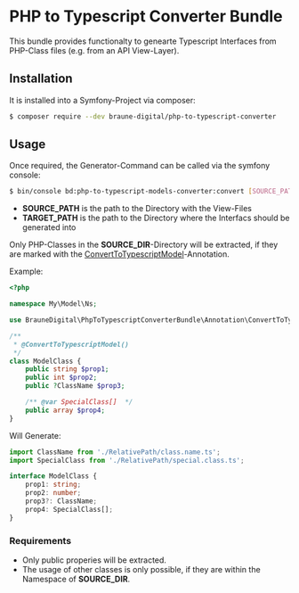 PHP to Typescript Converter Bundle
==================================

This bundle provides functionalty to genearte Typescript Interfaces from PHP-Class files (e.g. from an API View-Layer).

Installation
------------

It is installed into a Symfony-Project via composer:
```bash
$ composer require --dev braune-digital/php-to-typescript-converter
```


Usage
-------

Once required, the Generator-Command can be called via the symfony console:

```bash
$ bin/console bd:php-to-typescript-models-converter:convert [SOURCE_PATH] [TARGET_PATH]
```

* **SOURCE_PATH** is the path to the Directory with the View-Files
* **TARGET_PATH** is the path to the Directory where the Interfacs should be generated into

Only PHP-Classes in the **SOURCE_DIR**-Directory will be extracted, if they are marked with the [ConvertToTypescriptModel](./src/Annotation/ConvertToTypescriptModel.php)-Annotation.

Example:
```php
<?php

namespace My\Model\Ns;

use BrauneDigital\PhpToTypescriptConverterBundle\Annotation\ConvertToTypescriptModel;

/**
 * @ConvertToTypescriptModel()
 */ 
class ModelClass {
    public string $prop1;
    public int $prop2;
    public ?ClassName $prop3;

    /** @var SpecialClass[]  */
    public array $prop4;
}
```

Will Generate:
```typescript
import ClassName from './RelativePath/class.name.ts';
import SpecialClass from './RelativePath/special.class.ts';

interface ModelClass {
    prop1: string;
    prop2: number;
    prop3?: ClassName;
    prop4: SpecialClass[];
}
```

### Requirements
* Only public properies will be extracted.
* The usage of other classes is only possible, if they are within the Namespace of **SOURCE_DIR**.